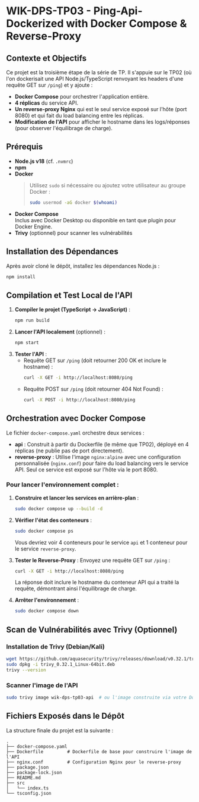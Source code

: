 # WIK-DPS-TP03 - Ping-Api-Dockerized with Docker Compose & Reverse-Proxy

## Contexte et Objectifs

Ce projet est la troisième étape de la série de TP. Il s'appuie sur le TP02 (où l'on dockerisait une API Node.js/TypeScript renvoyant les headers d'une requête GET sur `/ping`) et y ajoute :

- **Docker Compose** pour orchestrer l'application entière.
- **4 réplicas** du service API.
- **Un reverse-proxy Nginx** qui est le seul service exposé sur l'hôte (port 8080) et qui fait du load balancing entre les réplicas.
- **Modification de l'API** pour afficher le hostname dans les logs/réponses (pour observer l'équilibrage de charge).

## Prérequis

- **Node.js v18** (cf. `.nvmrc`)
- **npm**
- **Docker**  
  > Utilisez `sudo` si nécessaire ou ajoutez votre utilisateur au groupe Docker :
  > ```bash
  > sudo usermod -aG docker $(whoami)
  > ```
- **Docker Compose**  
  Inclus avec Docker Desktop ou disponible en tant que plugin pour Docker Engine.
- **Trivy** (optionnel) pour scanner les vulnérabilités

## Installation des Dépendances

Après avoir cloné le dépôt, installez les dépendances Node.js :
```bash
npm install
```

## Compilation et Test Local de l'API

1. **Compiler le projet (TypeScript → JavaScript)** :
   ```bash
   npm run build
   ```
2. **Lancer l'API localement** (optionnel) :
   ```bash
   npm start
   ```
3. **Tester l'API** :
   - Requête GET sur `/ping` (doit retourner 200 OK et inclure le hostname) :
     ```bash
     curl -X GET -i http://localhost:8080/ping
     ```
   - Requête POST sur `/ping` (doit retourner 404 Not Found) :
     ```bash
     curl -X POST -i http://localhost:8080/ping
     ```

## Orchestration avec Docker Compose

Le fichier `docker-compose.yaml` orchestre deux services :

- **api** : Construit à partir du Dockerfile (le même que TP02), déployé en 4 réplicas (ne publie pas de port directement).
- **reverse-proxy** : Utilise l'image `nginx:alpine` avec une configuration personnalisée (`nginx.conf`) pour faire du load balancing vers le service API. Seul ce service est exposé sur l'hôte via le port 8080.

### Pour lancer l'environnement complet :

1. **Construire et lancer les services en arrière-plan** :
   ```bash
   sudo docker compose up --build -d
   ```
2. **Vérifier l'état des conteneurs** :
   ```bash
   sudo docker compose ps
   ```
   Vous devriez voir 4 conteneurs pour le service `api` et 1 conteneur pour le service `reverse-proxy`.

3. **Tester le Reverse-Proxy** :
   Envoyez une requête GET sur `/ping` :
   ```bash
   curl -X GET -i http://localhost:8080/ping
   ```
   La réponse doit inclure le hostname du conteneur API qui a traité la requête, démontrant ainsi l'équilibrage de charge.

4. **Arrêter l'environnement** :
   ```bash
   sudo docker compose down
   ```

## Scan de Vulnérabilités avec Trivy (Optionnel)

### Installation de Trivy (Debian/Kali)
```bash
wget https://github.com/aquasecurity/trivy/releases/download/v0.32.1/trivy_0.32.1_Linux-64bit.deb
sudo dpkg -i trivy_0.32.1_Linux-64bit.deb
trivy --version
```

### Scanner l'image de l'API
```bash
sudo trivy image wik-dps-tp03-api  # ou l'image construite via votre Dockerfile, si vous souhaitez la scanner séparément
```

## Fichiers Exposés dans le Dépôt

La structure finale du projet est la suivante :
```plaintext
.
├── docker-compose.yaml
├── Dockerfile         # Dockerfile de base pour construire l'image de l'API
├── nginx.conf         # Configuration Nginx pour le reverse-proxy
├── package.json
├── package-lock.json
├── README.md
├── src
│   └── index.ts
└── tsconfig.json

```
